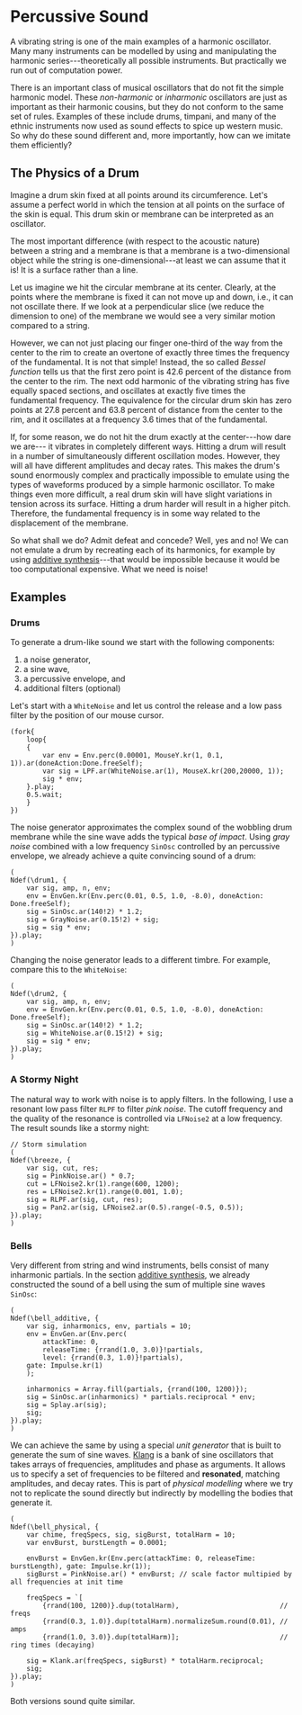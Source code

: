 # Percussive Sound

A vibrating string is one of the main examples of a harmonic oscillator.
Many many instruments can be modelled by using and manipulating the harmonic series---theoretically all possible instruments.
But practically we run out of computation power.

There is an important class of musical oscillators that do not fit the simple harmonic model.
These *non-harmonic* or *inharmonic* oscillators are just as important as their harmonic cousins, but they do not conform to the same set of rules.
Examples of these include drums, timpani, and many of the ethnic instruments now used as sound effects to spice up western music.
So why do these sound different and, more importantly, how can we imitate them efficiently?

## The Physics of a Drum

Imagine a drum skin fixed at all points around its circumference.
Let's assume a perfect world in which the tension at all points on the surface of the skin is equal.
This drum skin or membrane can be interpreted as an oscillator.

The most important difference (with respect to the acoustic nature) between a string and a membrane is that a membrane is a two-dimensional object while the string is one-dimensional---at least we can assume that it is!
It is a surface rather than a line.

Let us imagine we hit the circular membrane at its center.
Clearly, at the points where the membrane is fixed it can not move up and down, i.e., it can not oscillate there.
If we look at a perpendicular slice (we reduce the dimension to one) of the membrane we would see a very similar motion compared to a string.

However, we can not just placing our finger one-third of the way from the center to the rim to create an overtone of exactly three times the frequency of the fundamental.
It is not that simple!
Instead, the so called *Bessel function* tells us that the first zero point is 42.6 percent of the distance from the center to the rim.
The next odd harmonic of the vibrating string has five equally spaced sections, and oscillates at exactly five times the fundamental frequency.
The equivalence for the circular drum skin has zero points at 27.8 percent and 63.8 percent of distance from the center to the rim, and it oscillates at a frequency 3.6 times that of the fundamental.

If, for some reason, we do not hit the drum exactly at the center---how dare we are--- it vibrates in completely different ways.
Hitting a drum will result in a number of simultaneously different oscillation modes.
However, they will all have different amplitudes and decay rates.
This makes the drum's sound enormously complex and practically impossible to emulate using the types of waveforms produced by a simple harmonic oscillator.
To make things even more difficult, a real drum skin will have slight variations in tension across its surface.
Hitting a drum harder will result in a higher pitch.
Therefore, the fundamental frequency is in some way related to the displacement of the membrane.

So what shall we do?
Admit defeat and concede?
Well, yes and no!
We can not emulate a drum by recreating each of its harmonics, for example by using [additive synthesis](sec-additive-synthesis)---that would be impossible because it would be too computational expensive.
What we need is noise!



## Examples

### Drums

To generate a drum-like sound we start with the following components:

1. a noise generator,
2. a sine wave,
3. a percussive envelope, and
4. additional filters (optional)

Let's start with a ``WhiteNoise`` and let us control the release and a low pass filter by the position of our mouse cursor.

```isc
(fork{
    loop{
    {
        var env = Env.perc(0.00001, MouseY.kr(1, 0.1, 1)).ar(doneAction:Done.freeSelf);
        var sig = LPF.ar(WhiteNoise.ar(1), MouseX.kr(200,20000, 1));
        sig * env;
    }.play;
    0.5.wait;
    }
})
```

The noise generator approximates the complex sound of the wobbling drum membrane while the sine wave adds the typical *base of impact*.
Using *gray noise* combined with a low frequency ``SinOsc`` controlled by an percussive envelope, we already achieve a quite convincing sound of a drum:

```isc
(
Ndef(\drum1, {
    var sig, amp, n, env;
    env = EnvGen.kr(Env.perc(0.01, 0.5, 1.0, -8.0), doneAction: Done.freeSelf);
    sig = SinOsc.ar(140!2) * 1.2;
    sig = GrayNoise.ar(0.15!2) + sig;	
    sig = sig * env;
}).play;
)
```

Changing the noise generator leads to a different timbre.
For example, compare this to the ``WhiteNoise``:

```isc
(
Ndef(\drum2, {
    var sig, amp, n, env;
    env = EnvGen.kr(Env.perc(0.01, 0.5, 1.0, -8.0), doneAction: Done.freeSelf);
    sig = SinOsc.ar(140!2) * 1.2;
    sig = WhiteNoise.ar(0.15!2) + sig;	
    sig = sig * env;
}).play;
)
```

### A Stormy Night

The natural way to work with noise is to apply filters.
In the following, I use a resonant low pass filter ``RLPF`` to filter *pink noise*.
The cutoff frequency and the quality of the resonance is controlled via ``LFNoise2`` at a low frequency.
The result sounds like a stormy night:

```isc
// Storm simulation
(
Ndef(\breeze, {
    var sig, cut, res;
    sig = PinkNoise.ar() * 0.7;
    cut = LFNoise2.kr(1).range(600, 1200);
    res = LFNoise2.kr(1).range(0.001, 1.0);
    sig = RLPF.ar(sig, cut, res);
    sig = Pan2.ar(sig, LFNoise2.ar(0.5).range(-0.5, 0.5));
}).play;
)
```

### Bells

Very different from string and wind instruments, bells consist of many inharmonic partials.
In the section [additive synthesis](sec-additive-synthesis), we already constructed the sound of a bell using the sum of multiple sine waves ``SinOsc``:

```isc
(
Ndef(\bell_additive, {
    var sig, inharmonics, env, partials = 10;
    env = EnvGen.ar(Env.perc(
        attackTime: 0,
        releaseTime: {rrand(1.0, 3.0)}!partials,
        level: {rrand(0.3, 1.0)}!partials),
    gate: Impulse.kr(1)
    );

    inharmonics = Array.fill(partials, {rrand(100, 1200)});
    sig = SinOsc.ar(inharmonics) * partials.reciprocal * env;
    sig = Splay.ar(sig);
    sig;
}).play;
)
```

We can achieve the same by using a special *unit generator* that is built to generate the sum of sine waves.
[Klang](http://doc.sccode.org/Classes/Klang.html) is a bank of sine oscillators that takes arrays of frequencies, amplitudes and phase as arguments.
It allows us to specify a set of frequencies to be filtered and **resonated**, matching amplitudes, and decay rates.
This is part of *physical modelling* where we try not to replicate the sound directly but indirectly by modelling the bodies that generate it.


```isc
(
Ndef(\bell_physical, {
    var chime, freqSpecs, sig, sigBurst, totalHarm = 10;
    var envBurst, burstLength = 0.0001;

    envBurst = EnvGen.kr(Env.perc(attackTime: 0, releaseTime: burstLength), gate: Impulse.kr(1));
    sigBurst = PinkNoise.ar() * envBurst; // scale factor multipied by all frequencies at init time

    freqSpecs = `[
        {rrand(100, 1200)}.dup(totalHarm),                         // freqs
        {rrand(0.3, 1.0)}.dup(totalHarm).normalizeSum.round(0.01), // amps
        {rrand(1.0, 3.0)}.dup(totalHarm)];                         // ring times (decaying)

    sig = Klank.ar(freqSpecs, sigBurst) * totalHarm.reciprocal;
    sig;
}).play;
)
```

Both versions sound quite similar.
